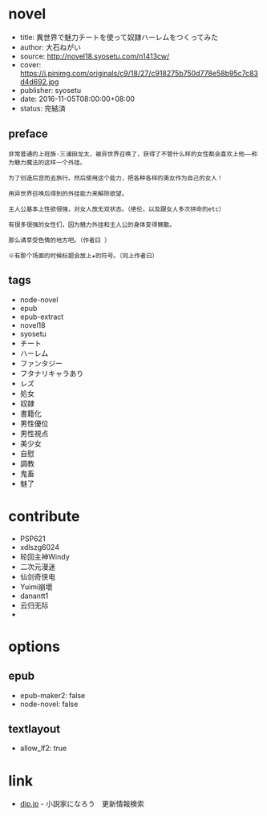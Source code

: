 # novel

- title: 異世界で魅力チートを使って奴隷ハーレムをつくってみた
- author: 大石ねがい
- source: http://novel18.syosetu.com/n1413cw/
- cover: https://i.pinimg.com/originals/c9/18/27/c918275b750d778e58b95c7c83d4d692.jpg
- publisher: syosetu
- date: 2016-11-05T08:00:00+08:00
- status: 完結済

## preface


```
非常普通的上班族·三浦田龙太，被异世界召唤了，获得了不管什么样的女性都会喜欢上他——称为魅力魔法的这样一个外挂。

为了创造后宫而去旅行。然后使用这个能力，把各种各样的美女作为自己的女人！

用异世界召唤后得到的外挂能力来解除欲望。

主人公基本上性欲很强，对女人放无双状态。（绝伦，以及跟女人多次拼命的etc）

有很多很强的女性们，因为魅力外挂和主人公的身体变得懒散。

那么请享受色情的地方吧。（作者曰 ）

※有那个场面的时候标题会放上★的符号。（同上作者曰）
```

## tags

- node-novel
- epub
- epub-extract
- novel18
- syosetu
- チート
- ハーレム
- ファンタジー
- フタナリキャラあり
- レズ
- 処女
- 奴隷
- 書籍化
- 男性優位
- 男性視点
- 美少女
- 自慰
- 調教
- 鬼畜
- 魅了

# contribute

- PSP621
- xdlszg6024
- 轮回主神Windy
- 二次元漫迷
- 仙剑奇侠电
- Yuimi崩壞
- danantt1
- 云归无际
- 

# options

## epub

- epub-maker2: false
- node-novel: false

## textlayout

- allow_lf2: true

# link

- [dip.jp](https://narou18.dip.jp/search.php?text=%E7%95%B0%E4%B8%96%E7%95%8C%E3%81%A7%E9%AD%85%E5%8A%9B%E3%83%81%E3%83%BC%E3%83%88%E3%82%92%E4%BD%BF%E3%81%A3%E3%81%A6%E5%A5%B4%E9%9A%B7%E3%83%8F%E3%83%BC%E3%83%AC%E3%83%A0%E3%82%92%E3%81%A4%E3%81%8F%E3%81%A3%E3%81%A6%E3%81%BF%E3%81%9F&novel=all&genre=all&new_genre=all&length=0&down=0&up=100) - 小説家になろう　更新情報検索


